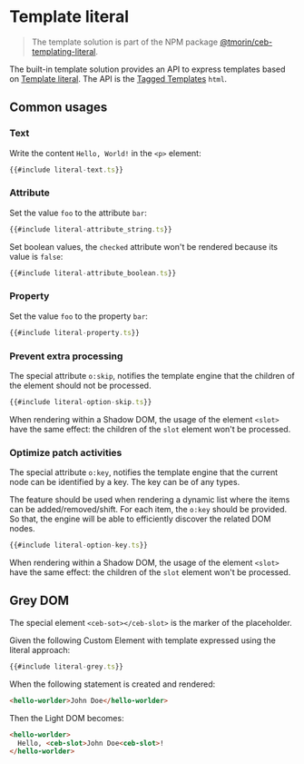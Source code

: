 # Template literal

> The template solution is part of the NPM package [@tmorin/ceb-templating-literal](https://www.npmjs.com/package/@tmorin/ceb-templating-literal).

The built-in template solution provides an API to express templates based on [Template literal].
The API is the [Tagged Templates] `html`.

[Template literal]: literal.md
[Tagged Templates]: https://developer.mozilla.org/en-US/docs/Web/JavaScript/Reference/Template_literals#tagged_templates

## Common usages

### Text

Write the content `Hello, World!` in the `<p>` element:

```typescript
{{#include literal-text.ts}}
```

### Attribute

Set the value `foo` to the attribute `bar`:

```typescript
{{#include literal-attribute_string.ts}}
```

Set boolean values, the `checked` attribute won't be rendered because its value is `false`:

```typescript
{{#include literal-attribute_boolean.ts}}
```

### Property

Set the value `foo` to the property `bar`:

```typescript
{{#include literal-property.ts}}
```

### Prevent extra processing

The special attribute `o:skip`, notifies the template engine that the children of the element should not be processed.

```typescript
{{#include literal-option-skip.ts}}
```

When rendering within a Shadow DOM, the usage of the element `<slot>` have the same effect: the children of the `slot` element won't be processed.

### Optimize patch activities

The special attribute `o:key`, notifies the template engine that the current node can be identified by a key.
The key can be of any types.

The feature should be used when rendering a dynamic list where the items can be added/removed/shift.
For each item, the `o:key` should be provided.
So that, the engine will be able to efficiently discover the related DOM nodes. 

```typescript
{{#include literal-option-key.ts}}
```

When rendering within a Shadow DOM, the usage of the element `<slot>` have the same effect: the children of the `slot` element won't be processed.

## Grey DOM

The special element `<ceb-sot></ceb-slot>` is the marker of the placeholder.

Given the following Custom Element with template expressed using the literal approach:
```typescript
{{#include literal-grey.ts}}
```

When the following statement is created and rendered:
```html
<hello-worlder>John Doe</hello-worlder>
```

Then the Light DOM becomes:
```html
<hello-worlder>
  Hello, <ceb-slot>John Doe<ceb-slot>!
</hello-worlder>
```
